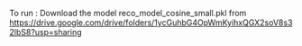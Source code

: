 To run :
Download the model reco_model_cosine_small.pkl from https://drive.google.com/drive/folders/1ycGuhbG4OpWmKyihxQGX2soV8s32lbS8?usp=sharing
